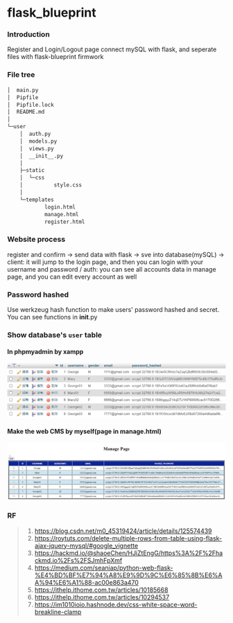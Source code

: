 # flask_blueprint

### Introduction
Register and Login/Logout page connect mySQL with flask, and seperate files with flask-blueprint firmwork

### File tree

``` bash
│  main.py
│  Pipfile
│  Pipfile.lock
│  README.md
│
└─user
    │  auth.py
    │  models.py
    │  views.py
    │  __init__.py
    │
    ├─static
    │  └─css
    │          style.css
    │
    └─templates
            login.html
            manage.html
            register.html
```

### Website process
register and confirm -> send data with flask -> sve into database(mySQL) -> client: it will jump to the login page, and then you can login with your username and password / auth: you can see all accounts data in manage page, and you can edit every account as well

### Password hashed
Use werkzeug hash function to make users' password hashed and secret.
You can see functions in __init__.py

### Show database's `user` table
#### In phpmyadmin by xampp
![alt text](image.png)

#### Make the web CMS by myself(page in manage.html)
![alt text](image-1.png)

### RF
> 1. https://blog.csdn.net/m0_45319424/article/details/125574439
> 2. https://roytuts.com/delete-multiple-rows-from-table-using-flask-ajax-jquery-mysql/#google_vignette
> 3. https://hackmd.io/@shaoeChen/HJiZtEngG/https%3A%2F%2Fhackmd.io%2Fs%2FSJmhFpXmf
> 4. https://medium.com/seaniap/python-web-flask-%E4%BD%BF%E7%94%A8%E9%9D%9C%E6%85%8B%E6%AA%94%E6%A1%88-ac00e863a470
> 5. https://ithelp.ithome.com.tw/articles/10185668
> 6. https://ithelp.ithome.com.tw/articles/10294537
> 7. https://im1010ioio.hashnode.dev/css-white-space-word-breakline-clamp